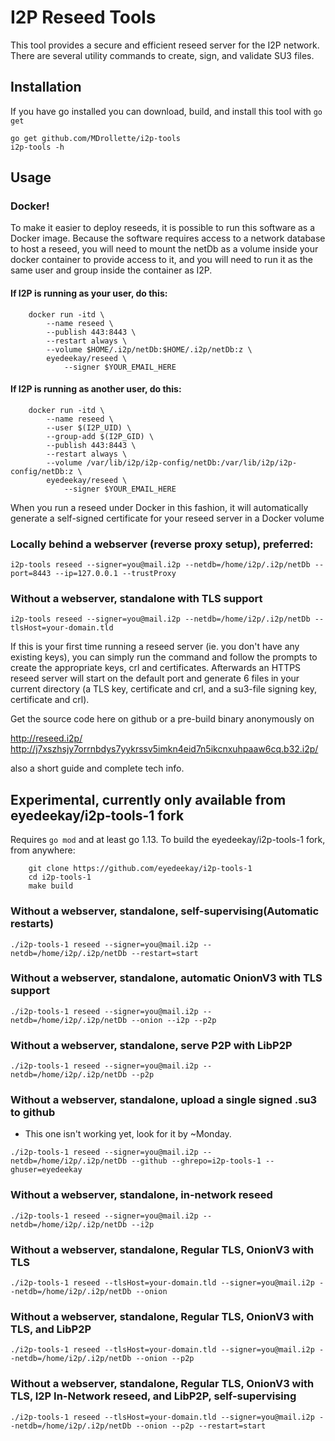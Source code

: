 I2P Reseed Tools
==================

This tool provides a secure and efficient reseed server for the I2P network. There are several utility commands to create, sign, and validate SU3 files.

## Installation

If you have go installed you can download, build, and install this tool with `go get`

```
go get github.com/MDrollette/i2p-tools
i2p-tools -h
```

## Usage

### Docker!

To make it easier to deploy reseeds, it is possible to run this software as a
Docker image. Because the software requires access to a network database to host
a reseed, you will need to mount the netDb as a volume inside your docker
container to provide access to it, and you will need to run it as the same user
and group inside the container as I2P.

#### If I2P is running as your user, do this:

        docker run -itd \
            --name reseed \
            --publish 443:8443 \
            --restart always \
            --volume $HOME/.i2p/netDb:$HOME/.i2p/netDb:z \
            eyedeekay/reseed \
                --signer $YOUR_EMAIL_HERE

#### If I2P is running as another user, do this:

        docker run -itd \
            --name reseed \
            --user $(I2P_UID) \
            --group-add $(I2P_GID) \
            --publish 443:8443 \
            --restart always \
            --volume /var/lib/i2p/i2p-config/netDb:/var/lib/i2p/i2p-config/netDb:z \
            eyedeekay/reseed \
                --signer $YOUR_EMAIL_HERE

When you run a reseed under Docker in this fashion, it will automatically
generate a self-signed certificate for your reseed server in a Docker volume

### Locally behind a webserver (reverse proxy setup), preferred:

```
i2p-tools reseed --signer=you@mail.i2p --netdb=/home/i2p/.i2p/netDb --port=8443 --ip=127.0.0.1 --trustProxy
```

### Without a webserver, standalone with TLS support

```
i2p-tools reseed --signer=you@mail.i2p --netdb=/home/i2p/.i2p/netDb --tlsHost=your-domain.tld
```

If this is your first time running a reseed server (ie. you don't have any existing keys),
you can simply run the command and follow the prompts to create the appropriate keys, crl and certificates.
Afterwards an HTTPS reseed server will start on the default port and generate 6 files in your current directory
(a TLS key, certificate and crl, and a su3-file signing key, certificate and crl).

Get the source code here on github or a pre-build binary anonymously on

http://reseed.i2p/
http://j7xszhsjy7orrnbdys7yykrssv5imkn4eid7n5ikcnxuhpaaw6cq.b32.i2p/

also a short guide and complete tech info.

## Experimental, currently only available from eyedeekay/i2p-tools-1 fork

Requires ```go mod``` and at least go 1.13. To build the eyedeekay/i2p-tools-1
fork, from anywhere:

        git clone https://github.com/eyedeekay/i2p-tools-1
        cd i2p-tools-1
        make build

### Without a webserver, standalone, self-supervising(Automatic restarts)

```
./i2p-tools-1 reseed --signer=you@mail.i2p --netdb=/home/i2p/.i2p/netDb --restart=start
```

### Without a webserver, standalone, automatic OnionV3 with TLS support

```
./i2p-tools-1 reseed --signer=you@mail.i2p --netdb=/home/i2p/.i2p/netDb --onion --i2p --p2p
```

### Without a webserver, standalone, serve P2P with LibP2P

```
./i2p-tools-1 reseed --signer=you@mail.i2p --netdb=/home/i2p/.i2p/netDb --p2p
```

### Without a webserver, standalone, upload a single signed .su3 to github

* This one isn't working yet, look for it by ~Monday.

```
./i2p-tools-1 reseed --signer=you@mail.i2p --netdb=/home/i2p/.i2p/netDb --github --ghrepo=i2p-tools-1 --ghuser=eyedeekay
```

### Without a webserver, standalone, in-network reseed

```
./i2p-tools-1 reseed --signer=you@mail.i2p --netdb=/home/i2p/.i2p/netDb --i2p
```

### Without a webserver, standalone, Regular TLS, OnionV3 with TLS

```
./i2p-tools-1 reseed --tlsHost=your-domain.tld --signer=you@mail.i2p --netdb=/home/i2p/.i2p/netDb --onion
```

### Without a webserver, standalone, Regular TLS, OnionV3 with TLS, and LibP2P

```
./i2p-tools-1 reseed --tlsHost=your-domain.tld --signer=you@mail.i2p --netdb=/home/i2p/.i2p/netDb --onion --p2p
```

### Without a webserver, standalone, Regular TLS, OnionV3 with TLS, I2P In-Network reseed, and LibP2P, self-supervising

```
./i2p-tools-1 reseed --tlsHost=your-domain.tld --signer=you@mail.i2p --netdb=/home/i2p/.i2p/netDb --onion --p2p --restart=start
```